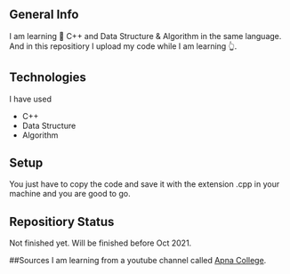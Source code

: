 ## General Info
I am learning :thinking: C++ and Data Structure & Algorithm in the same language. And in this repositiory I upload my code while I am learning :point_up_2:.

## Technologies
I have used
- C++
- Data Structure
- Algorithm

## Setup
You just have to copy the code and save it with the extension .cpp in your machine and you are good to go.

## Repositiory Status
Not finished yet. Will be finished before Oct 2021.

##Sources
I am learning from a youtube channel called [Apna College](https://www.youtube.com/playlist?list=PLfqMhTWNBTe0b2nM6JHVCnAkhQRGiZMSJ).
